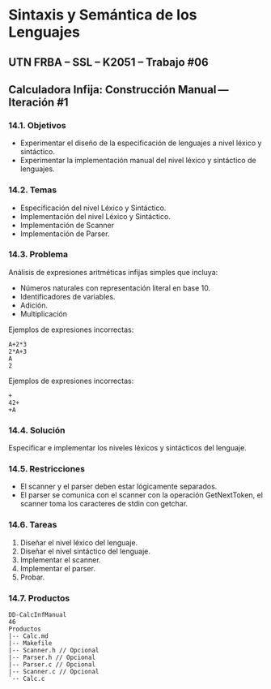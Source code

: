 # Sintaxis y Semántica de los Lenguajes

## UTN FRBA – SSL – K2051 – Trabajo #06

## Calculadora Infija: Construcción Manual — Iteración #1

### 14.1. Objetivos

- Experimentar el diseño de la especificación de lenguajes a nivel léxico y
sintáctico.
- Experimentar la implementación manual del nivel léxico y sintáctico de
lenguajes.

### 14.2. Temas

- Especificación del nivel Léxico y Sintáctico.
- Implementación del nivel Léxico y Sintáctico.
- Implementación de Scanner
- Implementación de Parser.

### 14.3. Problema

Análisis de expresiones aritméticas infijas simples que incluya:

- Números naturales con representación literal en base 10.
- Identificadores de variables.
- Adición.
- Multiplicación

Ejemplos de expresiones incorrectas:

```
A+2*3
2*A+3
A
2
```

Ejemplos de expresiones incorrectas:

```
+
42+
+A
```

### 14.4. Solución

Especificar e implementar los niveles léxicos y sintácticos del lenguaje.

### 14.5. Restricciones

- El scanner y el parser deben estar lógicamente separados.
- El parser se comunica con el scanner con la operación GetNextToken, el
scanner toma los caracteres de stdin con getchar.

### 14.6. Tareas

1. Diseñar el nivel léxico del lenguaje.
2. Diseñar el nivel sintáctico del lenguaje.
3. Implementar el scanner.
4. Implementar el parser.
5. Probar.

### 14.7. Productos

```
DD-CalcInfManual
46
Productos
|-- Calc.md
|-- Makefile
|-- Scanner.h // Opcional
|-- Parser.h // Opcional
|-- Parser.c // Opcional
|-- Scanner.c // Opcional
`-- Calc.c
```